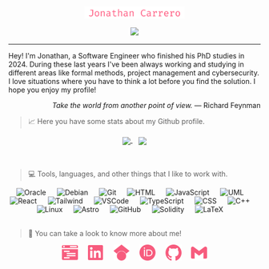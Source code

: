 <!-- Presentation section -->
<p align="center">
  <img src="https://raw.githubusercontent.com/Joncarre/Joncarre/main/logo/preview.png" width="200">
</p>

<p align="center">
  <!-- Typing SVG by DenverCoder1 - https://github.com/DenverCoder1/readme-typing-svg -->
  <a href="https://github.com/DenverCoder1/readme-typing-svg">
    <img src="https://readme-typing-svg.demolab.com/?lines=PhD.%20Software%20Engineer;Formal%20methods%20and%20cybersecurity;Always%20learning%20new%20things&font=Fira%20Code&center=true&width=440&height=45&color=f75c7e&vCenter=true&pause=1000&size=22" /></a>
</p>

---

<!-- Bio section -->
Hey! I'm Jonathan, a Software Engineer who finished his PhD studies in 2024. During these last years I've been always working and studying in different areas like formal methods, project management and cybersecurity. I love situations where you have to think a lot before you find the solution. I hope you enjoy my profile!

<p align="right"><i>Take the world from another point of view.</i> — Richard Feynman</p>

<!-- Stats section -->
> 📈 Here you have some stats about my Github profile.
>

<div align="center">
  <a href="https://github.com/Joncarre?tab=repositories">
    <picture>
      <source
        srcset="https://github-readme-stats.vercel.app/api?username=joncarre&show_icons=true&theme=noctis_minimus"
        media="(prefers-color-scheme: dark)"
      />
      <source
        srcset="https://github-readme-stats.vercel.app/api?username=joncarre&show_icons=true&theme=vue"
        media="(prefers-color-scheme: light), (prefers-color-scheme: no-preference)"
      />
        <img height=170 align="center" src="https://github-readme-stats.vercel.app/api?username=joncarre&show_icons=true" />
    </picture>
  </a>
  &nbsp;&nbsp;
  <a href="https://github.com/Joncarre?tab=repositories">
    <picture>
      <source
        srcset="https://github-readme-stats.vercel.app/api/top-langs/?username=joncarre&layout=compact&show_icons=true&theme=noctis_minimus"
        media="(prefers-color-scheme: dark)"
      />
      <source
        srcset="https://github-readme-stats.vercel.app/api/top-langs/?username=joncarre&layout=compact&show_icons=true&theme=vue"
        media="(prefers-color-scheme: light), (prefers-color-scheme: no-preference)"
      />
        <img height=170 align="center" src="https://github-readme-stats.vercel.app/api/top-langs/?username=joncarre&layout=compact" />
    </picture>
  </a>
</div>
<br />
<br />

<!-- Tools section -->
> 💻 Tools, languages, and other things that I like to work with.
>
<div align="center">
<img alt="Oracle" width="30px" style="padding-right:10px;" src="https://cdn.jsdelivr.net/gh/devicons/devicon@latest/icons/oracle/oracle-original.svg" />&nbsp;&nbsp;
<img alt="Debian " width="30px" style="padding-right:10px;" src="https://cdn.jsdelivr.net/gh/devicons/devicon@latest/icons/debian/debian-original.svg" />&nbsp;&nbsp;
<img alt="Git" width="30px" style="padding-right:10px;" src="https://cdn.jsdelivr.net/gh/devicons/devicon/icons/git/git-original.svg" />&nbsp;&nbsp;
<img alt="HTML" width="30px" style="padding-right:10px;" src="https://cdn.jsdelivr.net/gh/devicons/devicon/icons/html5/html5-plain.svg" />&nbsp;&nbsp;
<img alt="JavaScript" width="30px" style="padding-right:10px;" src="https://cdn.jsdelivr.net/gh/devicons/devicon/icons/javascript/javascript-plain.svg" />&nbsp;&nbsp;
<img alt="UML" width="30px" style="padding-right:10px;" src="https://cdn.jsdelivr.net/gh/devicons/devicon@latest/icons/unifiedmodelinglanguage/unifiedmodelinglanguage-original.svg" />&nbsp;&nbsp;
<img alt="React" width="30px" style="padding-right:10px;" src="https://cdn.jsdelivr.net/gh/devicons/devicon/icons/react/react-original.svg" />&nbsp;&nbsp;
<img alt="Tailwind" width="30px" style="padding-right:10px;" src="https://cdn.jsdelivr.net/gh/devicons/devicon@latest/icons/tailwindcss/tailwindcss-original.svg" />&nbsp;&nbsp;
<img alt="VSCode" width="30px" style="padding-right:10px;" src="https://cdn.jsdelivr.net/gh/devicons/devicon@latest/icons/vscode/vscode-original.svg" />&nbsp;&nbsp;
<img alt="TypeScript" width="30px" style="padding-right:10px;" src="https://cdn.jsdelivr.net/gh/devicons/devicon/icons/typescript/typescript-plain.svg" />&nbsp;&nbsp;
<img alt="CSS" width="30px" style="padding-right:10px;" src="https://cdn.jsdelivr.net/gh/devicons/devicon/icons/css3/css3-plain.svg" />&nbsp;&nbsp;
<img alt="C++" width="30px" style="padding-right:10px;" src="https://cdn.jsdelivr.net/gh/devicons/devicon@latest/icons/cplusplus/cplusplus-plain.svg" />&nbsp;&nbsp;
<img alt="Linux" width="30px" style="padding-right:10px;" src="https://cdn.jsdelivr.net/gh/devicons/devicon/icons/linux/linux-original.svg" />&nbsp;&nbsp;
<img alt="Astro" width="30px" style="padding-right:10px;" src="https://cdn.jsdelivr.net/gh/devicons/devicon@latest/icons/astro/astro-original.svg"/>&nbsp;&nbsp;
<img alt="GitHub" width="30px" style="padding-right:10px;" src="https://cdn.jsdelivr.net/gh/devicons/devicon/icons/github/github-original.svg" />&nbsp;&nbsp;
<img alt="Solidity" width="30px" style="padding-right:10px;" src="https://cdn.jsdelivr.net/gh/devicons/devicon@latest/icons/solidity/solidity-original.svg" />&nbsp;&nbsp;
<img alt="LaTeX" width="30px" style="padding-right:10px;" src="https://cdn.jsdelivr.net/gh/devicons/devicon@latest/icons/latex/latex-original.svg" />&nbsp;&nbsp;
  </div>
<br />

<!-- Social media section -->
> 🚀 You can take a look to know more about me!
> 
<p align="center">
  <a href="https://github.com/Joncarre"><img src="https://raw.githubusercontent.com/Joncarre/Joncarre/main/logo/web.svg" width="32"/></a>
&nbsp;&nbsp;&nbsp;
  <a href="https://www.linkedin.com/in/jonathancarrero"><img src="https://raw.githubusercontent.com/Joncarre/Joncarre/main/logo/linkedin.svg" width="32"/></a>
&nbsp;&nbsp;&nbsp;
  <a href="https://scholar.google.cz/citations?user=TdwutvkAAAAJ&hl=en"><img src="https://raw.githubusercontent.com/Joncarre/Joncarre/main/logo/scholar.svg" width="32"/></a>
&nbsp;&nbsp;&nbsp;
  <a href="https://orcid.org/0000-0003-3647-0226"><img src="https://raw.githubusercontent.com/Joncarre/Joncarre/main/logo/orcid.svg" width="32"/></a>
&nbsp;&nbsp;&nbsp;
  <a href="https://github.com/Joncarre"><img src="https://raw.githubusercontent.com/Joncarre/Joncarre/main/logo/github.svg" width="32"/></a>
&nbsp;&nbsp;&nbsp;
  <a href="mailto:jonathan.carrero.aranda@gmail.com"><img src="https://raw.githubusercontent.com/Joncarre/Joncarre/main/logo/gmail.svg" width="32"/></a>
</p>

